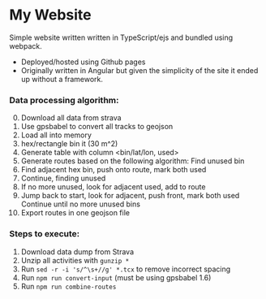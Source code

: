 # My Website

Simple website written written in TypeScript/ejs and bundled using webpack.
- Deployed/hosted using Github pages
- Originally written in Angular but given the simplicity of the site it ended up without a framework.

### Data processing algorithm:
0. Download all data from strava
1. Use gpsbabel to convert all tracks to geojson
2. Load all into memory
3. hex/rectangle bin it (30 m^2)
4. Generate table with column <bin/lat/lon, used>
5. Generate routes based on the following algorithm:
  Find unused bin
  1. Find adjacent hex bin, push onto route, mark both used
  2. Continue, finding unused
  3. If no more unused, look for adjacent used, add to route
  4. Jump back to start, look for adjacent, push front, mark both used
  Continue until no more unused bins
6. Export routes in one geojson file


### Steps to execute:
1. Download data dump from Strava
2. Unzip all activities with `gunzip *`
3. Run `sed -r -i 's/^\s+//g' *.tcx` to remove incorrect spacing
4. Run `npm run convert-input` (must be using gpsbabel 1.6)
5. Run `npm run combine-routes`
